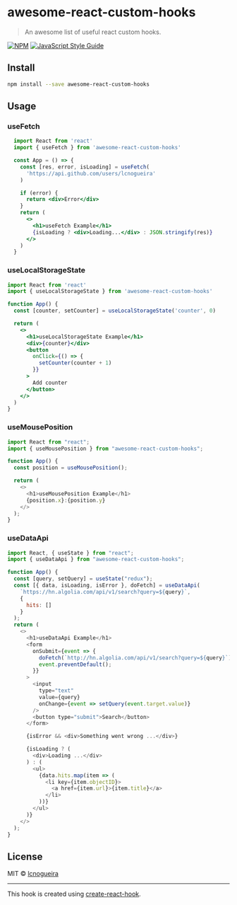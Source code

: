 # awesome-react-custom-hooks

> An awesome list of useful react custom hooks.

[![NPM](https://img.shields.io/npm/v/awesome-react-custom-hooks.svg)](https://www.npmjs.com/package/awesome-react-custom-hooks) [![JavaScript Style Guide](https://img.shields.io/badge/code_style-standard-brightgreen.svg)](https://standardjs.com)

## Install

```bash
npm install --save awesome-react-custom-hooks
```

## Usage

### useFetch

```jsx
  import React from 'react'
  import { useFetch } from 'awesome-react-custom-hooks'

  const App = () => {
    const [res, error, isLoading] = useFetch(
      'https://api.github.com/users/lcnogueira'
    )

    if (error) {
      return <div>Error</div>
    }
    return (
      <>
        <h1>useFetch Example</h1>
        {isLoading ? <div>Loading...</div> : JSON.stringify(res)}
      </>
    )
  }
```

### useLocalStorageState

```jsx
import React from 'react'
import { useLocalStorageState } from 'awesome-react-custom-hooks'

function App() {
  const [counter, setCounter] = useLocalStorageState('counter', 0)

  return (
    <>
      <h1>useLocalStorageState Example</h1>
      <div>{counter}</div>
      <button
        onClick={() => {
          setCounter(counter + 1)
        }}
      >
        Add counter
      </button>
    </>
  )
}
```

### useMousePosition

```js
import React from "react";
import { useMousePosition } from "awesome-react-custom-hooks";

function App() {
  const position = useMousePosition();

  return (
    <>
      <h1>useMousePosition Example</h1>
      {position.x}:{position.y}
    </>
  );
}
```
### useDataApi

```js
import React, { useState } from "react";
import { useDataApi } from "awesome-react-custom-hooks";

function App() {
  const [query, setQuery] = useState("redux");
  const [{ data, isLoading, isError }, doFetch] = useDataApi(
    `https://hn.algolia.com/api/v1/search?query=${query}`,
    {
      hits: []
    }
  );
  return (
    <>
      <h1>useDataApi Example</h1>
      <form
        onSubmit={event => {
          doFetch(`http://hn.algolia.com/api/v1/search?query=${query}`);
          event.preventDefault();
        }}
      >
        <input
          type="text"
          value={query}
          onChange={event => setQuery(event.target.value)}
        />
        <button type="submit">Search</button>
      </form>

      {isError && <div>Something went wrong ...</div>}

      {isLoading ? (
        <div>Loading ...</div>
      ) : (
        <ul>
          {data.hits.map(item => (
            <li key={item.objectID}>
              <a href={item.url}>{item.title}</a>
            </li>
          ))}
        </ul>
      )}
    </>
  );
}

```

## License

MIT © [lcnogueira](https://github.com/lcnogueira)

---

This hook is created using [create-react-hook](https://github.com/hermanya/create-react-hook).

